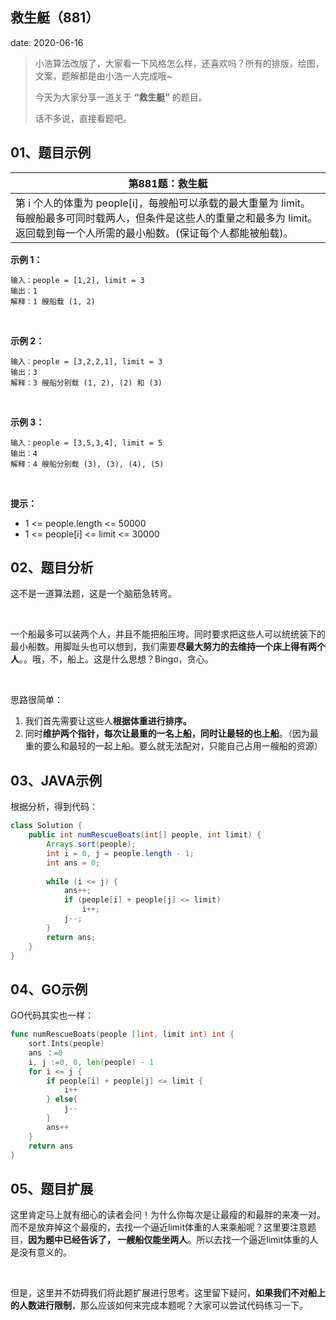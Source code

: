  
##	救生艇（881）
date:	2020-06-16
 

>小浩算法改版了，大家看一下风格怎么样，还喜欢吗？所有的排版，绘图，文案，题解都是由小浩一人完成哦~ 
>
>今天为大家分享一道关于 **“救生艇”** 的题目。
>
>话不多说，直接看题吧。

## 01、题目示例

| 第881题：救生艇                                              |
| ------------------------------------------------------------ |
| 第 i 个人的体重为 people[i]，每艘船可以承载的最大重量为 limit。每艘船最多可同时载两人，但条件是这些人的重量之和最多为 limit。返回载到每一个人所需的最小船数。(保证每个人都能被船载)。 |

**示例 1：**

```
输入：people = [1,2], limit = 3
输出：1
解释：1 艘船载 (1, 2)
```

<br/>

**示例 2：**

```
输入：people = [3,2,2,1], limit = 3
输出：3
解释：3 艘船分别载 (1, 2), (2) 和 (3)
```

<br/>

**示例 3：**

```
输入：people = [3,5,3,4], limit = 5
输出：4
解释：4 艘船分别载 (3), (3), (4), (5)
```

<br/>

**提示：**

- 1 <= people.length <= 50000
- 1 <= people[i] <= limit <= 30000

## 02、题目分析

这不是一道算法题，这是一个脑筋急转弯。

<br/>

一个船最多可以装两个人，并且不能把船压垮。同时要求把这些人可以统统装下的最小船数。用脚趾头也可以想到，我们需要**尽最大努力的去维持一个床上得有两个人**。。哦，不，船上。这是什么思想？Bingo，贪心。

<br/>

思路很简单：

1. 我们首先需要让这些人**根据体重进行排序。**
2. 同时**维护两个指针，每次让最重的一名上船，同时让最轻的也上船**。（因为最重的要么和最轻的一起上船。要么就无法配对，只能自己占用一艘船的资源）

## 03、JAVA示例

根据分析，得到代码：

```java
class Solution {
    public int numRescueBoats(int[] people, int limit) {
        Arrays.sort(people);
        int i = 0, j = people.length - 1;
        int ans = 0;
 
        while (i <= j) {
            ans++;
            if (people[i] + people[j] <= limit)
                i++;
            j--;
        }
        return ans;
    }
}
```

## 04、GO示例

GO代码其实也一样：

```go
func numRescueBoats(people []int, limit int) int {
    sort.Ints(people)
    ans ：=0
    i, j :=0, 0, len(people) - 1
    for i <= j {
        if people[i] + people[j] <= limit {
            i++
        } else{
            j--
        }
        ans++
    }
    return ans
}
```

## 05、题目扩展

这里肯定马上就有细心的读者会问！为什么你每次是让最瘦的和最胖的来凑一对。而不是放弃掉这个最瘦的，去找一个逼近limit体重的人来乘船呢？这里要注意题目，**因为题中已经告诉了， 一艘船仅能坐两人**。所以去找一个逼近limit体重的人是没有意义的。

<br/>

但是，这里并不妨碍我们将此题扩展进行思考。这里留下疑问，**如果我们不对船上的人数进行限制**，那么应该如何来完成本题呢？大家可以尝试代码练习一下。